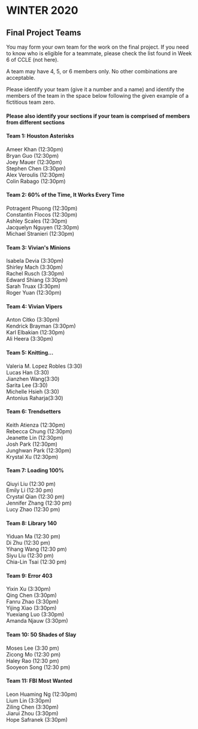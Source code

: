 # WINTER 2020

## Final Project Teams

You may form your own team for the work on the final project.  If you need to know who is eligible for a teammate, please check the list found in Week 6 of CCLE (not here).  

A team may have 4, 5, or 6 members only.  No other combinations are acceptable. 

Please identify your team (give it a number and a name) and identify the members of the team in the space below following the given example of a fictitious team zero. <h4>Please also identify your sections if your team is comprised of members from different sections</h4>

#### Team 1: Houston Asterisks  

Ameer Khan (12:30pm)  
Bryan Guo (12:30pm)   
Joey Mauer (12:30pm)   
Stephen Chen (3:30pm)   
Alex Veroulis (12:30pm)    
Colin Rabago (12:30pm)    

#### Team 2: 60% of the Time, It Works Every Time  

Potragent Phuong (12:30pm)   
Constantin Flocos (12:30pm)    
Ashley Scales (12:30pm)   
Jacquelyn Nguyen (12:30pm)   
Michael Stranieri (12:30pm)   

#### Team 3: Vivian's Minions

Isabela Devia (3:30pm)   
Shirley Mach (3:30pm)   
Rachel Rusch (3:30pm)   
Edward Shiang (3:30pm)    
Sarah Truax (3:30pm)    
Roger Yuan (12:30pm)    

#### Team 4: Vivian Vipers  

Anton Citko (3:30pm)  
Kendrick Brayman (3:30pm)   
Karl Elbakian (12:30pm)   
Ali Heera (3:30pm)   

#### Team 5: Knitting...  

Valeria M. Lopez Robles (3:30)  
Lucas Han (3:30)  
Jianzhen Wang(3:30)    
Sarita Lee (3:30)  
Michelle Hsieh (3:30)  
Antonius Raharja(3:30)  

#### Team 6: Trendsetters

Keith Atienza (12:30pm)  
Rebecca Chung (12:30pm)  
Jeanette Lin (12:30pm)  
Josh Park (12:30pm)  
Junghwan Park (12:30pm)   
Krystal Xu (12:30pm)  

#### Team 7: Loading 100%
Qiuyi Liu (12:30 pm)  
Emily Li (12:30 pm)  
Crystal Qian (12:30 pm)  
Jennifer Zhang (12:30 pm)  
Lucy Zhao (12:30 pm)  


#### Team 8: Library 140
Yiduan Ma (12:30 pm)  
Di Zhu (12:30 pm)   
Yihang Wang (12:30 pm)   
Siyu Liu (12:30 pm)   
Chia-Lin Tsai (12:30 pm)   

#### Team 9: Error 403
Yixin Xu (3:30pm)  
Qing Chen (3:30pm)  
Fanru Zhao (3:30pm)   
Yijing Xiao (3:30pm)   
Yuexiang Luo (3:30pm)   
Amanda Njauw (3:30pm)

#### Team 10: 50 Shades of Slay
Moses Lee (3:30 pm)   
Zicong Mo (12:30 pm)  
Haley Rao (12:30 pm)  
Sooyeon Song (12:30 pm) 

#### Team 11: FBI Most Wanted
Leon Huaming Ng (12:30pm)   
Lium Lin (3:30pm)   
Ziling Chen (3:30pm)    
Jiarui Zhou (3:30pm)  
Hope Safranek (3:30pm)

